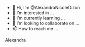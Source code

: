 - 👋 Hi, I’m @AlexandraNicoleDizon
- 👀 I’m interested in ...
- 🌱 I’m currently learning ...
- 💞️ I’m looking to collaborate on ...
- 📫 How to reach me ...

<!---
AlexandraNicoleDizon/AlexandraNicoleDizon is a ✨ special ✨ repository because its `README.md` (this file) appears on your GitHub profile.
You can click the Preview link to take a look at your changes.
--->
Alexandra
